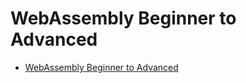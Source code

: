 # WebAssembly Beginner to Advanced

- [WebAssembly Beginner to Advanced](https://www.udemy.com/course/webassembly/)
